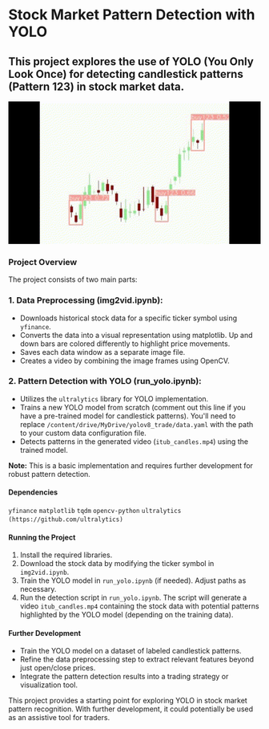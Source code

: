 # Stock Market Pattern Detection with YOLO

## This project explores the use of YOLO (You Only Look Once) for detecting candlestick patterns (Pattern 123) in stock market data.

<img src="images/pattern_detection.gif" width="600"/>

### Project Overview

The project consists of two main parts:

### 1. Data Preprocessing (img2vid.ipynb):

  - Downloads historical stock data for a specific ticker symbol using `yfinance`.
  - Converts the data into a visual representation using matplotlib. Up and down bars are colored differently to highlight price movements.
  - Saves each data window as a separate image file.
  - Creates a video by combining the image frames using OpenCV.

### 2. Pattern Detection with YOLO (run_yolo.ipynb):

  - Utilizes the `ultralytics` library for YOLO implementation.
  - Trains a new YOLO model from scratch (comment out this line if you have a pre-trained model for candlestick patterns). You'll need to replace `/content/drive/MyDrive/yolov8_trade/data.yaml` with the path to your custom data configuration file.
  - Detects patterns in the generated video (`itub_candles.mp4`) using the trained model.

**Note:** This is a basic implementation and requires further development for robust pattern detection.

#### Dependencies
`yfinance`
`matplotlib`
`tqdm`
`opencv-python`
`ultralytics (https://github.com/ultralytics)`

#### Running the Project
1. Install the required libraries.
2. Download the stock data by modifying the ticker symbol in `img2vid.ipynb`.
3. Train the YOLO model in `run_yolo.ipynb` (if needed). Adjust paths as necessary.
4. Run the detection script in `run_yolo.ipynb`.
The script will generate a video `itub_candles.mp4` containing the stock data with potential patterns highlighted by the YOLO model (depending on the training data).

#### Further Development
- Train the YOLO model on a dataset of labeled candlestick patterns.
- Refine the data preprocessing step to extract relevant features beyond just open/close prices.
- Integrate the pattern detection results into a trading strategy or visualization tool.
  
This project provides a starting point for exploring YOLO in stock market pattern recognition. With further development, it could potentially be used as an assistive tool for traders.
